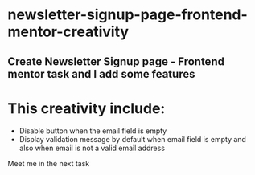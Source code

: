 # newsletter-signup-page-frontend-mentor-creativity

## Create Newsletter Signup page - Frontend mentor task and I add some features

# This creativity include:

- Disable button when the email field is empty
- Display validation message by default when email field is empty and also when email is not a valid email address

Meet me in the next task
